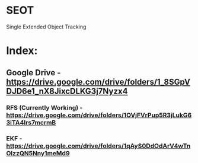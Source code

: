 # SEOT
Single Extended Object Tracking

# Index:

## Google Drive - https://drive.google.com/drive/folders/1_8SGpVDJD6e1_nX8JixcDLKG3j7Nyzx4
### RFS (Currently Working) - https://drive.google.com/drive/folders/1OVjFVrPup5R3jLukG63iTA4Irs7mcrmB
### EKF - https://drive.google.com/drive/folders/1qAyS0DdOdArV4wTnOlzzQN5Nny1meMd9
